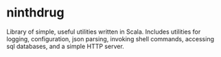 ninthdrug
=========
Library of simple, useful utilities written in Scala.
Includes utilities for logging, configuration, json parsing, invoking shell commands, accessing sql databases, and a simple HTTP server.
